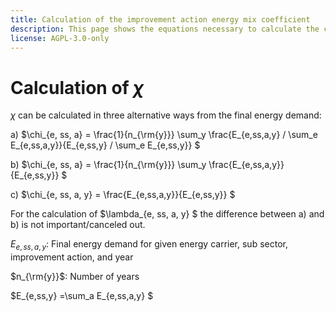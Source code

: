 ```yaml
---
title: Calculation of the improvement action energy mix coefficient
description: This page shows the equations necessary to calculate the coefficient to convert the (sub-)sectoral energy mix to improvement action energy mix.
license: AGPL-3.0-only
---
```



Calculation of $\chi$
===

$\chi$ can be calculated in three alternative ways from the final energy demand:

a)    $\chi_{e, ss, a} = \frac{1}{n_{\rm{y}}} \sum_y \frac{E_{e,ss,a,y} / \sum_e E_{e,ss,a,y}}{E_{e,ss,y} / \sum_e E_{e,ss,y}} $

b)    $\chi_{e, ss, a} = \frac{1}{n_{\rm{y}}} \sum_y \frac{E_{e,ss,a,y}}{E_{e,ss,y}} $

c)    $\chi_{e, ss, a, y} = \frac{E_{e,ss,a,y}}{E_{e,ss,y}} $


For the calculation of $\lambda_{e, ss, a, y} $ the difference between a) and b) is not important/canceled out. 

$E_{e,ss,a,y}$: Final energy demand for given energy carrier, sub sector, improvement action, and year

$n_{\rm{y}}$: Number of years

$E_{e,ss,y} =\sum_a E_{e,ss,a,y} $
